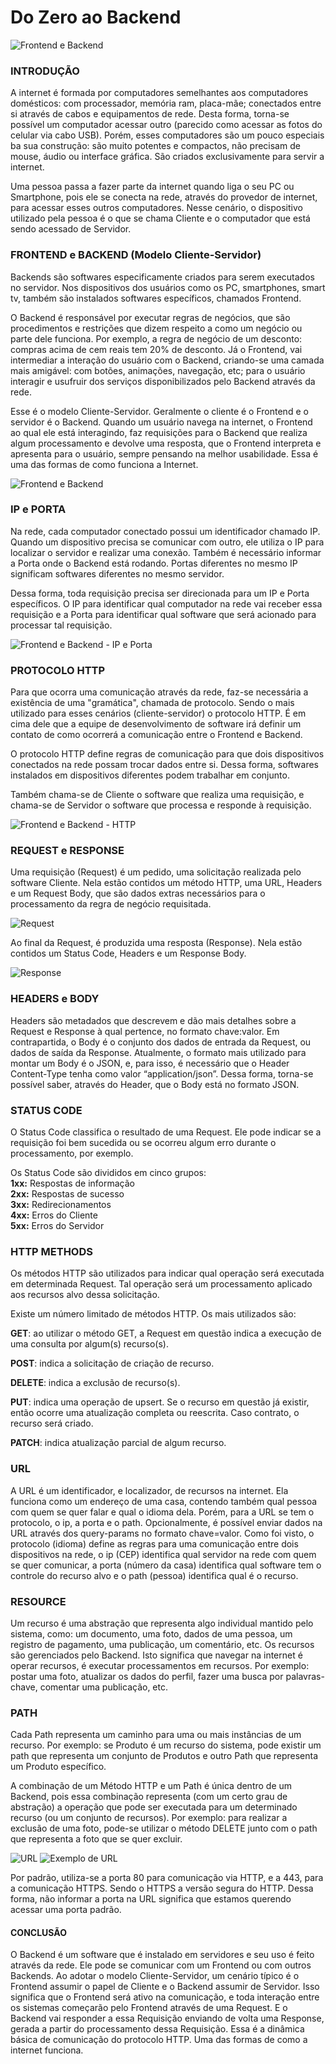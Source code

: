# Do Zero ao Backend

![Frontend e Backend](imgs/08.png)

### INTRODUÇÃO

A internet é formada por computadores semelhantes aos computadores domésticos: com processador, memória ram, placa-mãe; conectados entre si através de cabos e equipamentos de rede. Desta forma, torna-se possível um computador acessar outro (parecido como acessar as fotos do celular via cabo USB). Porém, esses computadores são um pouco especiais ba sua construção: são muito potentes e compactos, não precisam de mouse, áudio ou interface gráfica. São criados exclusivamente para servir a internet.

Uma pessoa passa a fazer parte da internet quando liga o seu PC ou Smartphone, pois ele se conecta na rede, através do provedor de internet, para acessar esses outros computadores. Nesse cenário, o dispositivo utilizado pela pessoa é o que se chama Cliente e o computador que está sendo acessado de Servidor.

### FRONTEND e BACKEND (Modelo Cliente-Servidor)

Backends são softwares especificamente criados para serem executados no servidor. Nos dispositivos dos usuários como os PC, smartphones, smart tv, também são instalados softwares específicos, chamados Frontend.

O Backend é responsável por executar regras de negócios, que são procedimentos e restrições que dizem respeito a como um negócio ou parte dele funciona. Por exemplo, a regra de negócio de um desconto: compras acima de cem reais tem 20% de desconto. Já o Frontend, vai intermediar a interação do usuário com o Backend, criando-se uma camada mais amigável: com botões, animações, navegação, etc; para o usuário interagir e usufruir dos serviços disponibilizados pelo Backend através da rede.

Esse é o modelo Cliente-Servidor. Geralmente o cliente é o Frontend e o servidor é o Backend. Quando um usuário navega na internet, o Frontend ao qual ele está interagindo, faz requisições para o Backend que realiza algum processamento e devolve uma resposta, que o Frontend interpreta e apresenta para o usuário, sempre pensando na melhor usabilidade. Essa é uma das formas de como funciona a Internet.

![Frontend e Backend](imgs/01.png)

### IP e PORTA

Na rede, cada computador conectado possui um identificador chamado IP. Quando um dispositivo precisa se comunicar com outro, ele utiliza o IP para localizar o servidor e realizar uma conexão. Também é necessário informar a Porta onde o Backend está rodando. Portas diferentes no mesmo IP significam softwares diferentes no mesmo servidor.

Dessa forma, toda requisição precisa ser direcionada para um IP e Porta específicos. O IP para identificar qual computador na rede vai receber essa requisição e a Porta para identificar qual software que será acionado para processar tal requisição.

![Frontend e Backend - IP e Porta](imgs/02.png)

### PROTOCOLO HTTP

Para que ocorra uma comunicação através da rede, faz-se necessária a existência de uma "gramática", chamada de protocolo. Sendo o mais utilizado para esses cenários (cliente-servidor) o protocolo HTTP. É em cima dele que a equipe de desenvolvimento de software irá definir um contato de como ocorrerá a comunicação entre o Frontend e Backend.

O protocolo HTTP define regras de comunicação para que dois dispositivos conectados na rede possam trocar dados entre si. Dessa forma, softwares instalados em dispositivos diferentes podem trabalhar em conjunto.

Também chama-se de Cliente o software que realiza uma requisição, e chama-se de Servidor o software que processa e responde à requisição.

![Frontend e Backend - HTTP](imgs/03.png)

### REQUEST e RESPONSE

Uma requisição (Request) é um pedido, uma solicitação realizada pelo software Cliente. Nela estão contidos um método HTTP, uma URL, Headers e um Request Body, que são dados extras necessários para o processamento da regra de negócio requisitada.

![Request](imgs/04.png)

Ao final da Request, é produzida uma resposta (Response). Nela estão contidos um Status Code, Headers e um Response Body.

![Response](imgs/05.png)

### HEADERS e BODY

Headers são metadados que descrevem e dão mais detalhes sobre a Request e Response à qual pertence, no formato chave:valor. Em contrapartida, o Body é o conjunto dos dados de entrada da Request, ou dados de saída da Response. Atualmente, o formato mais utilizado para montar um Body é o JSON, e, para isso, é necessário que o Header Content-Type tenha como valor “application/json”. Dessa forma, torna-se possível saber, através do Header, que o Body está no formato JSON.

### STATUS CODE

O Status Code classifica o resultado de uma Request. Ele pode indicar se a requisição foi bem sucedida ou se ocorreu algum erro durante o processamento, por exemplo.

Os Status Code são divididos em cinco grupos:  
**1xx:** Respostas de informação  
**2xx:** Respostas de sucesso  
**3xx:** Redirecionamentos  
**4xx:** Erros do Cliente  
**5xx:** Erros do Servidor  

### HTTP METHODS

Os métodos HTTP são utilizados para indicar qual operação será executada em determinada Request. Tal operação será um processamento aplicado aos recursos alvo dessa solicitação.

Existe um número limitado de métodos HTTP. Os mais utilizados são:  

**GET**: ao utilizar o método GET, a Request em questão indica a execução de uma consulta por algum(s) recurso(s).  

**POST**: indica a solicitação de criação de recurso.  

**DELETE**: indica a exclusão de recurso(s).  

**PUT**: indica uma operação de upsert. Se o recurso em questão já existir, então ocorre uma atualização completa ou reescrita. Caso contrato, o recurso será criado.  

**PATCH**: indica atualização parcial de algum recurso.

### URL

A URL é um identificador, e localizador, de recursos na internet. Ela funciona como um endereço de uma casa, contendo também qual pessoa com quem se quer falar e qual o idioma dela. Porém, para a URL se tem o protocolo, o ip, a porta e o path. Opcionalmente, é possível enviar dados na URL através dos query-params no formato chave=valor. Como foi visto, o protocolo (idioma) define as regras para uma comunicação entre dois dispositivos na rede, o ip (CEP) identifica qual servidor na rede com quem se quer comunicar, a porta (número da casa) identifica qual software tem o controle do recurso alvo e o path (pessoa) identifica qual é o recurso.

### RESOURCE

Um recurso é uma abstração que representa algo individual mantido pelo sistema, como: um documento, uma foto, dados de uma pessoa, um registro de pagamento, uma publicação, um comentário, etc. Os recursos são gerenciados pelo Backend. Isto significa que navegar na internet é operar recursos, é executar processamentos em recursos. Por exemplo: postar uma foto, atualizar os dados do perfil, fazer uma busca por palavras-chave, comentar uma publicação, etc.

### PATH

Cada Path representa um caminho para uma ou mais instâncias de um recurso. Por exemplo: se Produto é um recurso do sistema, pode existir um path que representa um conjunto de Produtos e outro Path que representa um Produto específico.

A combinação de um Método HTTP e um Path é única dentro de um Backend, pois essa combinação representa (com um certo grau de abstração) a operação que pode ser executada para um determinado recurso (ou um conjunto de recursos). Por exemplo: para realizar a exclusão de uma foto, pode-se utilizar o método DELETE junto com o path que representa a foto que se quer excluir.

![URL](imgs/06.png)
![Exemplo de URL](imgs/07.png)


Por padrão, utiliza-se a porta 80 para comunicação via HTTP, e a 443, para a comunicação HTTPS. Sendo o HTTPS a versão segura do HTTP. Dessa forma, não informar a porta na URL significa que estamos querendo acessar uma porta padrão.

#### CONCLUSÃO

O Backend é um software que é instalado em servidores e seu uso é feito através da rede. Ele pode se comunicar com um Frontend ou com outros Backends. Ao adotar o modelo Cliente-Servidor, um cenário típico é o Frontend assumir o papel de Cliente e o Backend assumir de Servidor. Isso significa que o Frontend será ativo na comunicação, e toda interação entre os sistemas começarão pelo Frontend através de uma Request. E o Backend vai responder a essa Requisição enviando de volta uma Response, gerada a partir do processamento dessa Requisição. Essa é a dinâmica básica de comunicação do protocolo HTTP. Uma das formas de como a internet funciona.

 
